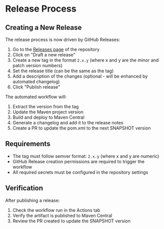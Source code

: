 # Release Process

## Creating a New Release

The release process is now driven by GitHub Releases:

1. Go to the [Releases page](https://github.com/datafaker-net/datafaker/releases) of the repository
2. Click on "Draft a new release"
3. Create a new tag in the format `2.x.y` (where x and y are the minor and patch version numbers)
4. Set the release title (can be the same as the tag)
5. Add a description of the changes (optional - will be enhanced by automated changelog)
6. Click "Publish release"

The automated workflow will:
1. Extract the version from the tag
2. Update the Maven project version
3. Build and deploy to Maven Central
4. Generate a changelog and add it to the release notes
5. Create a PR to update the pom.xml to the next SNAPSHOT version

## Requirements

- The tag must follow semver format: `2.x.y` (where x and y are numeric)
- GitHub Release creation permissions are required to trigger the workflow
- All required secrets must be configured in the repository settings

## Verification

After publishing a release:
1. Check the workflow run in the Actions tab
2. Verify the artifact is published to Maven Central
3. Review the PR created to update the SNAPSHOT version
